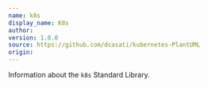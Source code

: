 ```yaml
---
name: k8s
display_name: K8s
author: 
version: 1.0.0
source: https://github.com/dcasati/kubernetes-PlantUML
origin: 
---
```


Information about the `k8s` Standard Library.
